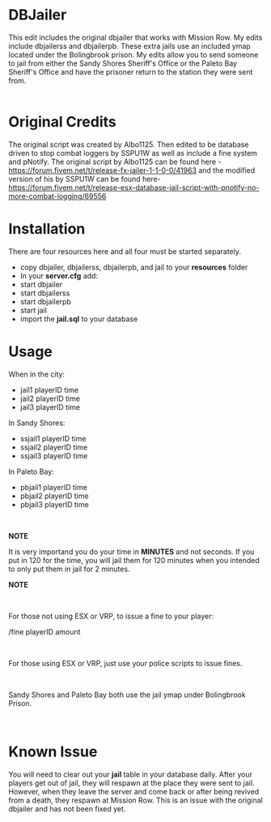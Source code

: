 # DBJailer
This edit includes the original dbjailer that works with Mission Row.  My edits include dbjailerss and dbjailerpb.  These extra jails use an included ymap located under the Bolingbrook prison.  My edits allow you to send someone to jail from either the Sandy Shores Sheriff's Office or the Paleto Bay Sheriff's Office and have the prisoner return to the station they were sent from.
<br><br>
# Original Credits
The original script was created by Albo1125.  Then edited to be database driven to stop combat loggers by SSPU1W as well as include a fine system and pNotify.  The original script by Albo1125 can be found here - https://forum.fivem.net/t/release-fx-jailer-1-1-0-0/41963 and the modified version of his by SSPU1W can be found here- https://forum.fivem.net/t/release-esx-database-jail-script-with-pnotify-no-more-combat-logging/69556
<br>
# Installation
There are four resources here and all four must be started separately.
- copy dbjailer, dbjailerss, dbjailerpb, and jail to your **resources** folder
- In your **server.cfg** add:
- start dbjailer
- start dbjailerss
- start dbjailerpb
- start jail
- import the **jail.sql** to your database

# Usage

When in the city:

- jail1 playerID time
- jail2 playerID time
- jail3 playerID time

In Sandy Shores:

- ssjail1 playerID time
- ssjail2 playerID time
- ssjail3 playerID time

In Paleto Bay:

- pbjail1 playerID time
- pbjail2 playerID time
- pbjail3 playerID time
<br>

**NOTE**<br>

It is very importand you do your time in **MINUTES** and not seconds.  If you put in 120 for the time, you will jail them for 120 minutes when you intended to only put them in jail for 2 minutes.<br>

**NOTE**

<br>

For those not using ESX or VRP, to issue a fine to your player:<br>

/fine playerID amount

<br>

For those using ESX or VRP, just use your police scripts to issue fines.

<br>

Sandy Shores and Paleto Bay both use the jail ymap under Bolingbrook Prison.

<br>

# Known Issue

You will need to clear out your **jail** table in your database daily.  After your players get out of jail, they will respawn at the place they were sent to jail.  However, when they leave the server and come back or after being revived from a death, they respawn at Mission Row.  This is an issue with the original dbjailer and has not been fixed yet. 
